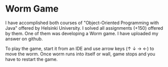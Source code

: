 # Worm Game


I have accomplished both courses of "Object-Oriented Programming with Java" offered by Helsinki University. I solved all assignments (+150) offered by them. One of them was developing a Worm game. I have uploaded my answer on github. 


To play the game, start it from an IDE and use arrow keys (↑ ↓ →	←) to move the worm. Once worm runs into itself or wall, game stops and you have to restart the game. 
